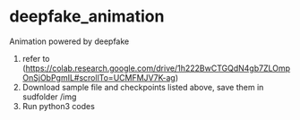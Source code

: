 # deepfake_animation
Animation powered by deepfake
1. refer to (https://colab.research.google.com/drive/1h222BwCTGQdN4gb7ZLOmpOnSjObPgmIL#scrollTo=UCMFMJV7K-ag)
2. Download sample file and checkpoints listed above, save them in sudfolder /img
3. Run python3 codes

